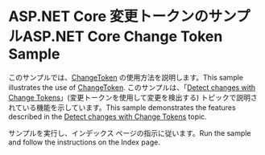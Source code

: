 # <a name="aspnet-core-change-token-sample"></a><span data-ttu-id="4e434-101">ASP.NET Core 変更トークンのサンプル</span><span class="sxs-lookup"><span data-stu-id="4e434-101">ASP.NET Core Change Token Sample</span></span>

<span data-ttu-id="4e434-102">このサンプルでは、[ChangeToken](https://docs.microsoft.com/dotnet/api/microsoft.extensions.primitives.changetoken) の使用方法を説明します。</span><span class="sxs-lookup"><span data-stu-id="4e434-102">This sample illustrates the use of [ChangeToken](https://docs.microsoft.com/dotnet/api/microsoft.extensions.primitives.changetoken).</span></span> <span data-ttu-id="4e434-103">このサンプルは、「[Detect changes with Change Tokens](https://docs.microsoft.com/aspnet/core/fundamentals/change-tokens)」(変更トークンを使用して変更を検出する) トピックで説明されている機能を示しています。</span><span class="sxs-lookup"><span data-stu-id="4e434-103">This sample demonstrates the features described in the [Detect changes with Change Tokens](https://docs.microsoft.com/aspnet/core/fundamentals/change-tokens) topic.</span></span>

<span data-ttu-id="4e434-104">サンプルを実行し、インデックス ページの指示に従います。</span><span class="sxs-lookup"><span data-stu-id="4e434-104">Run the sample and follow the instructions on the Index page.</span></span>
